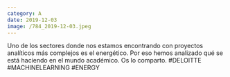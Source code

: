 ```yaml
--- 
category: A 
date: 2019-12-03 
image: /784_2019-12-03.jpeg 
--- 
```


Uno de los sectores donde nos estamos encontrando con proyectos analíticos más complejos es el energético. Por eso hemos analizado qué se está haciendo en el mundo académico. Os lo comparto. #DELOITTE #MACHINELEARNING #ENERGY